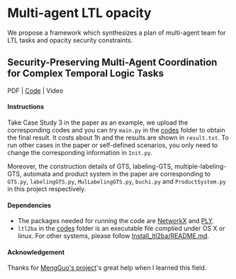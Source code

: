 # Multi-agent LTL opacity

We propose a framework which synthesizes a plan of multi-agent team for LTL tasks and opacity security constraints.

## Security-Preserving Multi-Agent Coordination for Complex Temporal Logic Tasks

PDF | [Code](https://github.com/Xinyi-Yu/Multi-agent-LTL-Opacity/tree/main/codes) | Video

#### Instructions
Take Case Study 3 in the paper as an example, we upload the corresponding codes and you can try `main.py` in the [codes](https://github.com/Xinyi-Yu/Multi-agent-LTL-Opacity/tree/main/codes) folder to obtain the final result.
It costs about 1h and the results are shown in `result.txt`.
To run other cases in the paper or self-defined scenarios, you only need to change the corresponding information in `Init.py`.

Moreover, the construction details of GTS, labeling-GTS, multiple-labeling-GTS, automata and product system in the paper are corresponding to `GTS.py`, `labelingGTS.py`, `MulLabelingGTS.py`, `buchi.py` and `ProductSystem.py` in this project respectively.


#### Dependencies
- The packages needed for running the code are [NetworkX](https://networkx.org/) and [PLY](http://www.dabeaz.com/ply/).
- `ltl2ba` in the [codes](https://github.com/Xinyi-Yu/Multi-agent-LTL-Opacity/tree/main/codes) folder is an executable file complied under OS X or linux. For other systems, please follow [Install_ltl2ba/README.md](https://github.com/Xinyi-Yu/Multi-agent-LTL-Opacity/blob/main/Install_ltl2ba/README.txt).

#### Acknowledgement
Thanks for [MengGuo's project](https://github.com/MengGuo/P_MAS_TG)'s great help when I learned this field.
